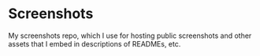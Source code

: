 # Screenshots
My screenshots repo, which I use for hosting public screenshots and other assets that I embed in descriptions of READMEs, etc.
